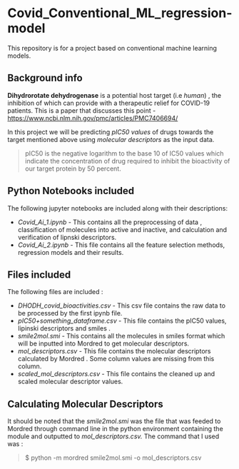 # Covid_Conventional_ML_regression-model
This repository is for a project based on conventional machine learning models.
## Background info 
**Dihydrorotate dehydrogenase** is a potential host target (i.e *human*) , the inhibition of which can provide with a therapeutic relief for COVID-19 patients. This is a paper that discusses this point - https://www.ncbi.nlm.nih.gov/pmc/articles/PMC7406694/

In this project we will be predicting *pIC50 values* of drugs towards the target mentioned above using *molecular descriptors* as the input data.
>pIC50 is the negative logarithm to the base 10 of IC50 values which indicate the concentration of drug required to inhibit the bioactivity of our target protein by 50 percent.
## Python Notebooks included 
The following jupyter notebooks are included along with their descriptions:

* *Covid\_Ai\_1.ipynb* - This contains all the preprocessing of data , classification of molecules into active and inactive, and calculation 
 and verification of lipnski descriptors.
* *Covid\_Ai\_2.ipynb* - This file contains all the feature selection methods, regression models and their results.
## Files included 
The following files are included :

* *DHODH\_covid\_bioactivities.csv* - This csv file contains the raw data to be processed by the first ipynb file.
* *pIC50+something\_dataframe.csv* - This file contains the pIC50 values, lipinski descriptors and smiles .
* *smile2mol.smi* - This contains all the molecules in smiles format which will be inputted into Mordred to get molecular descriptors.
* *mol\_descriptors.csv* - This file contains the molecular descriptors calculated by Mordred . Some column values are missing from 
 this column.
* *scaled\_mol\_descriptors.csv* - This file contains the cleaned up and scaled molecular descriptor values.

## Calculating Molecular Descriptors 
It should be noted that the *smile2mol.smi* was the file that was feeded to Mordred through command line in the python environment containing the module and outputted to *mol_descriptors.csv.* The command that I used was :
> $ python -m mordred smile2mol.smi -o mol_descriptors.csv
